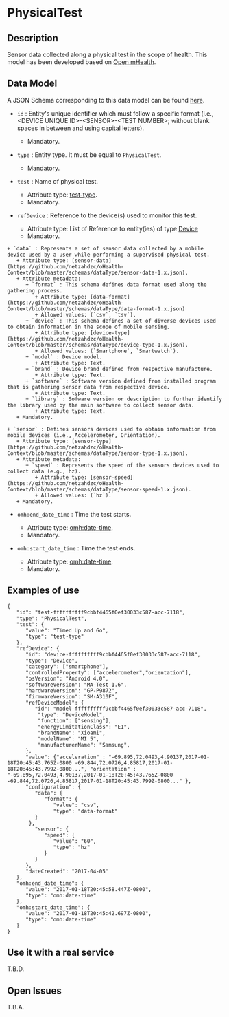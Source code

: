# PhysicalTest

## Description

Sensor data collected along a physical test in the scope of health. This model has been developed based on [Open mHealth](http://www.openmhealth.org/). 

## Data Model

A JSON Schema corresponding to this data model can be found [here](https://github.com/netzahdzc/oHealth-Context/blob/master/schemas/PhysicalTest/physical-test-1.x.json).

+ `id` : Entity's unique identifier which must follow a specific format (i.e., \<DEVICE UNIQUE ID\>-\<SENSOR\>-\<TEST NUMBER\>; without blank spaces in between and using capital letters).
   + Mandatory.

+ `type` : Entity type. It must be equal to `PhysicalTest`.
   + Mandatory.

+ `test` : Name of physical test.
   + Attribute type: [test-type](https://github.com/netzahdzc/oHealth-Context/blob/master/schemas/dataType/test-type-1.x.json).
   + Mandatory.

+ `refDevice` : Reference to the device(s) used to monitor this test.
   + Attribute type: List of Reference to entity(ies) of type [Device](https://github.com/netzahdzc/dataModels/blob/master/Device/Device/doc/spec.md)
   + Mandatory.
```
+ `data` : Represents a set of sensor data collected by a mobile device used by a user while performing a supervised physical test.
   + Attribute type: [sensor-data](https://github.com/netzahdzc/oHealth-Context/blob/master/schemas/dataType/sensor-data-1.x.json).
   + Attribute metadata:
      + `format` : This schema defines data format used along the gathering process.
         + Attribute type: [data-format](https://github.com/netzahdzc/oHealth-Context/blob/master/schemas/dataType/data-format-1.x.json)
         + Allowed values: (`csv`, `tsv`).
      + `device` : This schema defines a set of diverse devices used to obtain information in the scope of mobile sensing.
         + Attribute type: [device-type](https://github.com/netzahdzc/oHealth-Context/blob/master/schemas/dataType/device-type-1.x.json).
         + Allowed values: (`Smartphone`, `Smartwatch`).
      + `model` : Device model.
         + Attribute type: Text.
      + `brand` : Device brand defined from respective manufacture.
         + Attribute type: Text.
      + `software` : Software version defined from installed program that is gathering sensor data from respective device.
         + Attribute type: Text.
      + `library` : Sofware version or description to further identify the library used by the main software to collect sensor data.
         + Attribute type: Text.
   + Mandatory.

+ `sensor` : Defines sensors devices used to obtain information from mobile devices (i.e., Accelerometer, Orientation).
   + Attribute type: [sensor-type](https://github.com/netzahdzc/oHealth-Context/blob/master/schemas/dataType/sensor-type-1.x.json).
   + Attribute metadata:
      + `speed` : Represents the speed of the sensors devices used to collect data (e.g., hz).
         + Attribute type: [sensor-speed](https://github.com/netzahdzc/oHealth-Context/blob/master/schemas/dataType/sensor-speed-1.x.json).
         + Allowed values: (`hz`).
   + Mandatory.
```
+ `omh:end_date_time` : Time the test starts.
   + Attribute type: [omh:date-time](http://www.openmhealth.org/schema/omh/date-time-1.0.json).
   + Mandatory.

+ `omh:start_date_time` : Time the test ends.
   + Attribute type: [omh:date-time](http://www.openmhealth.org/schema/omh/date-time-1.0.json).
   + Mandatory.


    
## Examples of use

```
{  
   "id": "test-ffffffffff9cbbf4465f0ef30033c587-acc-7118",
   "type": "PhysicalTest",
   "test": {  
      "value": "Timed Up and Go",
      "type": "test-type"
   },
   "refDevice": {
      "id": "device-ffffffffff9cbbf4465f0ef30033c587-acc-7118",
      "type": "Device",
      "category": ["smartphone"],
      "controlledProperty": ["accelerometer","orientation"],
      "osVersion": "Android 4.0",
      "softwareVersion": "MA-Test 1.6",
      "hardwareVersion": "GP-P9872",
      "firmwareVersion": "SM-A310F",
      "refDeviceModel": {
         "id": "model-ffffffffff9cbbf4465f0ef30033c587-acc-7118",
          "type": "DeviceModel",
          "function": ["sensing"],
          "energyLimitationClass": "E1",
          "brandName": "Xioami",
          "modelName": "MI 5",
          "manufacturerName": "Samsung",
      },
      "value": {"acceleration" : "-69.895,72.0493,4.90137,2017-01-18T20:45:43.765Z-0800 -69.844,72.0726,4.85817,2017-01-18T20:45:43.799Z-0800...", "orientation" : "-69.895,72.0493,4.90137,2017-01-18T20:45:43.765Z-0800 -69.844,72.0726,4.85817,2017-01-18T20:45:43.799Z-0800..." },
      "configuration": {
         "data": {  
            "format": {
               "value": "csv",
               "type": "data-format"
         }
       },
         "sensor": {  
            "speed": {
               "value": "60",
               "type": "hz"
            }
         }
      },
      "dateCreated": "2017-04-05"
   },
   "omh:end_date_time": {
      "value": "2017-01-18T20:45:58.447Z-0800",
      "type": "omh:date-time"
   },
   "omh:start_date_time": {
      "value": "2017-01-18T20:45:42.697Z-0800",
      "type": "omh:date-time"
   }
}
```
    
## Use it with a real service

T.B.D.

## Open Issues

T.B.A.